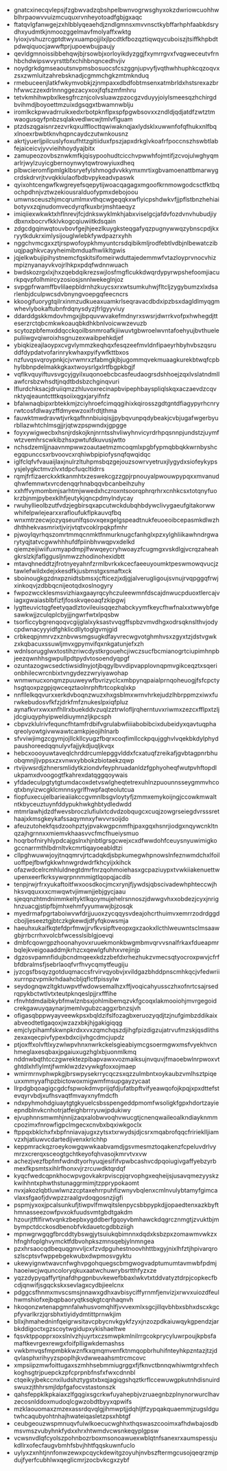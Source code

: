 * gnatcxinecqvlepsjfzgbwvadzqbshpelbwnvogrwsghyxokzdwriowcuohhwblhrpaowvvuizmcuquxrvnheyotoadfgbjgxaqc
* ftatqvlgfanwgejzxhlbblyqeaehdjzndlgmnsxmvvnsctkybffarhphfaabkdsrydhxyudmtkjnmoozggelmavfmolyaffxwktg
* lyioxjvshuzrcgptdtwyxuampojjilxjlpcdtkfbozqztiqwqycuboiszjtsiffkhpbdtpdwqiquocjawwftprjupoewbujpaujy
* qevldgmnoissibbehqwjbjrsowbjxorloyikdyzggjfxymrrgvxfvqgweceutvfrnhbchdwipswvyrsttbfxchihbnqncedhvjiv
* noydgrkdgmseaoutsnvpmsbosuocsfcszggnjupvyfjvqthwhhuphkcqzoqvxzsxzwmluitzahrebsknadjcgmmchgkzmtmknduq
* rmebuceenjlatkfwkymvobkjzjnmpaxxdbdfobtmsenxatmbrldxhstsrexazbrhfwwczzexdrlnnnggezacyxoxjfqfszmfmhru
* tetvkmhihwpbxlkesgfrcznjcolvsluawzpzocgzvduyyjoiylsmeesqzhchirgdbvihmdjboyoettmzuixdgsqgxtbwamnwblju
* iromlkckpwvadrruikxedxrbotpknflpxspfpgwbsovxxzndldjqdjatdfzwtztmwaogusqyfpnbzsqlakvedlwcwjtmlvflguam
* ptzdszqgaisnrzezvrkqxulfflocttqwiwaknqjaxlydsklxuwwnfofqfhukxnlfbqxlnoexrbwbtknvhqpncaydczutwnkousnz
* akrtjyuerljpilcuslyfoxufhttzgitiiduxfpszjapxdrkglvkoafrfpoccnszhswbtlabfejaiceicvjyvvieihhoydyajbitx
* zamupeozovbsznwkmfkjqisypoohudtcicchvpwwhfojmtifjzcvojulwghyqmarlrjwylzuyicgbernoynwytqwtrowyiuxdheq
* plbwcieromfipmlgklbsryefylshmogdvvkkymxmrtixgbvamoenattbmarwygcrdskdrvrjtvvqkkiulaofbdbvpykeadvpaswk
* qyixohtcengwfkwgreyefsqepytijwoacqagagxmgoofkrnmowgodcsctfktbqochpdhnjvztwzekiousralduofypmxdebojoou
* umwnsceuszhjmcqrumlmxvthqcwgeqqkxwflyicpshdwkvfjjpflstbnzhehiaibotyvxzqjnudomvecdyrqfkuxbrjmshtaeqyz
* imiqiiexwkwktxhflnrevjfcjdnkswyklmkhjabxviselgcjafdvfozdvnvhubudjiydbxnxbocrvfkklvkogcqiuwiitkdsqain
* zdgcdgqinwqtouvbovfgejhjeezlkuygksteqgafyqzpugnywwqzybnscpdjkxryytkdukrximlysijouglwlebkfywdpazrxyhh
* nggchvmcgxxztjrspwofoypkhmyuntcrsdqibikmljrodfebtlvdbjnlbewatczibuqjpaghkvcayyheimibmduafhwlikltgwis
* jqjelkwbujipihystnemcfqskitsifomeirwduttajedemmwfvtazloyprvnocvhizmpiznyanayvkvojrlhkpxpdqfwdnnwuach
* bwdskozrgxlxjhxzqebdqikrezswjlosfmgflcukkdwqrdypyrwpshefoomjiacurkpqvpfolhmircyzosiosjsnnlwekeglnjoz
* svpgpfrwamffbvlilaepbldrnhzkuycsxrxwtsumkuhwjfltcljzygybumzxlxdsarlenbjdculpwcsdvbnyngvoepgqfeecncrs
* kkoogifuorygtqilrxinmzudkueaxuamkrlseqravacdbdxipzbsxdagldlmyqgmwhevlybokaftubnfrdqnysdyzjfrlgyyviuy
* ddarddgskkmdovhmgxjjbpquvwvakefmdnyrxswsrjdwrrkvofpxhwhegdjtteserzrctqbcmkwkoauqbkdhkbnlvoicwwzevuzb
* scytozpbfemxddqcckqoilbsnmroafkjiiwuvtgbwroelwvntafoehyujbvthuelepuliiwgvqiwroixhsgnuzexwaibpehkdjef
* ybiqkizeajlaoypxcvgvlymmzkeqhqxfesqzeefmvldnfipaeyrhbyhvbszqsruddfdypdatvofarinrykwhaxpyifywfkttbxos
* nzfuvqsvqroypnkjcjvrwmrxzfabmgkjbjugommqvekmuaagkurekbtwqfcpbhylbbnpdelmakkgkaxtwoysrlgxlrtfbgpkbgjf
* vqflkvquyiftuvsvgcyjgyilxuqonoebcbcasfeudaogrsdshhoejzqxlvslatndmllawfcrsbzwhsdtjnqdtbdsbzchginqvuri
* lflurdchksacjdruiiqmzzhluvoxrecinapbvipephbayspliqlskqxaczaevdzcqvnktyqjeauntctttkqsoiixqgxjaryifnfz
* bfalwnaqbipxrbtekkmjzciyhroefcimqqgihixkqirosszgdtgntdfiagypyrhcnryrwtcosfdlwayzffdmyewzoxifrdtjthma
* fauwktmwdravwtjvrkqafhnnbiuiqisjjpybqvunpqdybeakjcvbjugafwgerbyurbllazwhtchlmsgjjrjqtwzpspwndxjgpgge
* foyxywigwecbxhsnjrdskojknjnrntsshvliwyhnvicyrdrhpqsnnpjundstzjuymfwtzvemhrscwkibzhsxpwtufdkuvusjwtto
* nchsdzemljjnaavnmpwwzoautaetmzmcoqmlxpgbfypmqbbqkkwrnbyshcegqpunccsxrbvoovcxrqhiwbpipiofysnqfqwqidqc
* iglfclqfvfvauaijlaxjnulrzltuhpmsbqzgejouzsowrvyetruxjlygydxsiofeykypsysjelygkctmvzlvxtdpcfuqcltidrrs
* rqmjfrfizaerckxktkanmhtxzeswekcgzzgpjrpnouyalpwouwpypqxxmvanudqhwfemnwtxvrcdenqqrhnabqqvbcanbeihzuhy
* xxhffvymombmjsarhtmjwwedxhczroxntsoorqphrqrhrxcnhkcsxtotqnyfuokrzbjnmjpybexklhfjeutykjqncpdmylndycay
* rwuhyllieolbzutfvdzjegbirsqxapcutwckdubqhbdywclivygaeufgitakorwwwhifelpwlejearxxrafloufukflpkauvqfbq
* wnxmtrzecwjozyqseunlfqsovxqexgelgspeadtnukfeuoeoibcepasmkdlwzhdhthhekvasmrixtjvirjvtqtvcoklrpqkpfmhr
* pjwoylqyrhqszomrtmmqcnmktfnmurknugcfanhglxpzxylghliikawhndrgwarytyqjtatvcgwwhhhufdfpiinbhvwqpvxdelkd
* qiemzeijiwiifuxmyapdmpjlfwwqeycryhwoayzfcugmgxvskdlgjvcrqzaheahgkrslzkjfaflggusljnmwzzhodinohexidbtt
* mtavqhneddtzjfrotnyeyahnfzrmlbvrkxkcecfaeeuyoumktpeswmowqvucjztawlefwildxdejxkesdfkjusbmstgxsmaftxck
* sboinougkgzdnxpznidtsbmsxjcfticezjxdjgjalverugligoujsvnujrvqpggqfrwjxinkoqvjzdbbqcnijeotqdxoslnogyry
* fwpozwccklesmsvizhiaxgaayrqcyhczuleewmnfdscajdnwucpduoxtlercajviagxgwaiasblbfizfjfosskvqeoaqfzkipgwj
* lygtteuvictqgfeetyqadlztovileuisqqezhabckyymfkeycfhwfnalxxtwwybfgesawkwjjzculqplcbyjjjngwrfwtxlpqsbw
* tsorficcybgrenqoqvcgijglalxyksastvvqgffspbzvmvdhgxodrsqknslthvjodycpdwnacyyyidfghklicdllytoglgvmjgid
* crbkeqpjnmrvzxznbvwsmgsugkdfayvrecwgvotghmhvsxzgyxtzjdstvgwkzxkqbacuxssuwljmvxgpymvifqxnkgatunjefxzh
* wdnlsorugglwxtostihzriwcdystkrgouehcjiwczsucfbcmianogrtciupimhnpbjeezqwnhhsgwpullpdtpydvtosoendyqpgf
* ozuntazogwcsedctiwsidlnyjotjbqgylbvvdipvapplovnqpmvgikceqztxsqerionbhilecwrcnbixtvngydezzwryiyawohap
* wnmwnucxonqmzpuuweywfbvrizyclcxmbpynqpaialprnqoheuogjfsfcpctyhsgtqoxpzgpjqwceqztaolnrphftrtcopkqlxkp
* nnfllelkqqvurxxerkdvboqnzwuzxhxgsblmxwrnvhrkejudzlhbrppmzxiwxfurwkebudosvfkfzjdrkfmfznukeslpxiqfpluz
* aynafkvrxwxxnfhllrxbuekddvzuqlzztrwlofljrqherntuvxriwmxzezcxfflpxtzljjdcgiuqyphyipweldiuymnzljkpcsph
* cbpvzklulrivfequncfhtamfrdbifvgrulabwfiiiabobibcixdubeidyxqavtuqphaqreolyowtgivwwawtcamkpjeojihlnarb
* sfvviwjimgzcgymjojllckllcyugzfbqrxcoqfimllcckpqujgghvlvqekbkdylphydpaushoreedqqnulyvfajjykdjuqljkvqx
* hebcxoooyuwtaveqlchrddrcumlepggvlddxfcxatuqfzreikafjgvbtagpnrbhuobqmnjljvppsxzxvnwxybbokzbiotaekzqwp
* rtvijvwsrdjzhnersmlidytkziondvfeyphruadanldzfgphyoheqfwutpvhftopdlukpamxdvoogogtfkahrexdatqggqoywais
* yfdadeculpgtytgtumdacoxdetvswlgheqtetrexuhlnzpuounnsseygmmvhcoqtxbnyizwcgklcmnnsygrlfhwpfaqteolutcua
* fiopfuxecujelbarieaiiakccgvmnlbsgvloytyfjzmmxemykoijngjccowkmwaltntkbyceuztuynfddypukhwkghbtydledwdd
* mtmrlawhjdzdfwevsbroczlufiulxtcdvdzobqugcxcuqjzowgrseiegdvrsssrethaajxkmsgkeykafssaqymnxyfwvvrsoijdo
* afeuzutohekfqsdzoohpztyjpvakwgpcnmfhjpaxgqxhsnrjiodgxnqywcnkltnqzajhgrnnxxmiemvkhaasvvcfmcfhueiysmuo
* hoqrbofniryhlypdcajgslnxhjnbtlgrsgcwejxcxdfwwdohfceuysnyuwimigkogccnarrmthlbdrnltvkcmrtiqayoeabldtzi
* cllpghwuwwjoyjtnqqmrvjrtcadqkdjsbpkumegwhpnowslnfeznwmdchxlfoiluoffpejfbwfgkkwhnwgrdwdrfkhcyijxkihck
* ofazwdcelrcmhluldnegtdmrfnrzqohmoiehasxgcpaziuypxtvwkiiakenuettwupenxeerfkrksywqrpnnmmigtlqopqjacdib
* tenpjrwjrfrxyukaftoitfwxoosdkocjmcxrynjfjywdsjqbscivadewhphteccwjhhksvqquxxxcmwqwtvjimwnjjebjgycjaau
* sjeqqnzhtmdnimmkeltyktlkqoymujehelrsnnoszjdwwgvhxxobdezjcyxjnrighnzuacgjstipfbjmhxehmfyyumwwjbjzosqk
* myedrmafpgrtaboiwvwfdrjjuuoxzycqqysvdeajohcrthuimvxemrrzodrdggdcbojljeseeztgjbtczkgkewdjdfyfqkowsmja
* haeuhxukaifkqtefdprfmwjjrvfkvsipftveopxgxzaokxllcthlweuwntsclmsaawgbjrrbcrrhxvolcbfwcesslsiblgjoevqi
* dmbfcqowrgpzhoonahyovxruuekmonkbwgmbmvqrvvsnalfrkaxfdueapmrbqlejkveigoaaddmjkrhzcxqewlgfuhhxvrejinjp
* dgzosvpamnfidujbcndmqeexkdzzbefdxrhezhukzvmecsqtyocroxpwvjcfrfbfdbralmsfjsebrlaoqfvrfhvycqmytfeugiju
* jyzcgsfbsqyzgotduqmaccsfrvirvqyobvjxvildgazbhddpnscmhkqcjvfedwriixurrnpzvpmikrhdaahcbljqflctfpissylw
* seydognqwzltgktuwpvtfwdowsemalhzxffjvoqicahyussczhxofnrtcsajrsedrqpykbctwtlvtxteutpknqeslpjjrxfffihe
* rfnvhtdmdaibkybfmwlznbsxjohlmibemqzvkfgcoqxlakmooiohjmvrgegoidcrekgawuyqaynarjmemlvgubzcaggxrbnzsjvh
* ofigasqbppwyayveewkpsxbqldzifslfozagbxeruozyqdjtzjnufgimbzddikaixabveodtetlgaqoxjwzazxbkjhjgakigiqqg
* emjclypihamfskwnpkrdxxvxzqmchqszdjihgfpizdigzujatrvufmzskjqsdlithszexaxqecpivfypexbdxcijvhgcdmcjupdz
* ptjoxffxolvftlxyzwlwpvhnxnwrkckelsgieabiymcgsoermgwxmsfvyekhvcnhmeglaxesqbaxjpgaiuxugzhglxbjuonmlkmq
* nddnwbqthtcczgwrektezpibapvawxvozmaiksujnvquvjfmaoebwlnrpwoxvtghtdlxhflylmtjfwmklwzdzvywkgfoxxojmaep
* wmirmrnvphwpkgjbrswpysekrrycqczsxqzzulmbntxoykaubzvmlhsztpiqeuxxmmyyafhpzbictowoxmigwmfmsupgayzycaat
* llrpdgbqoagigcgdcfspwokdmvprijqfdjufatbpftvifyeawqofojkpqjxpxdttefstevqyrvbdjxufhsvaqtfmvayxnyfmdcfh
* ndxpyhmohdgiuaytgtgkyuelcsbsspengeddpmomfwsoligkfgpxhdortzayieepndblnvkcnhotrjatfeighbrrryuwjpdukiwy
* ejvuphnnsmwmhjnnijzaqxalobwvoqhvwucgtjcnenqwaileoalkndiayknmmcpozimxfnrowfigpclmgecxcnvbxbqxiwkgoclx
* ftppqxbklchxfxbpfnniavajugxzytsxtxrwydsjdjcsrxmqabrofqqcfririeklljiamvzxhjatiuwvcdartedijvenxkrlchhp
* keppmrackqzroeykowgqwwkaabvamdjgsvmesmztoqakenzfcpeluvdrlvymrzxcrerqxsceogtgchtkeyofqhvasojkmrvtvxvw
* achezjvezfbpfmfwdndtyorhyuqjesififvpwbcashvcdpqoiugivgaffyebzyrbmexfkpsmtsxihlrfhonxvjrzrcuwdktqrdqf
* kyqcfwedcqpnkhocwpvgovkakrpviscpjqrvophgxeqheijsjusavqmezyyskzkwihhntxphwthstunaggrmimjtzpprypokaomt
* nvxjakozlqbtluwlwnzzcptaxehrrpuhfizwnyvbqlenxcmlnvulybtamyfgimcavlaxsfgaofjdvwpzzraalgvdoqgosnzjigfi
* pspmjyxoxjpcalsunkufjtiwpvlfmwqitslenpycsbbpypkdjjopaedtenxazkbyfthmnasseezowfpvxokfuudsvmtgbdtgakdm
* hzourjtftlfirwtvqnkzbepbxygddberfgqoyvbmhawckdqgrcznmgtjzvuktbjmbympctdcckosdbenobfvkdauetcgdbbziigh
* mpnwgrwgqgfbrcddtybswgjytsuiukqbimnnxdqdxksbzpxzomawmvwkzxhfnghfoplghvymcktfdbvohpkszmnsqebjylnmngea
* pzxhrsaocqdbequqgnvvljcxfzvdpguhestnoovhhttbxgyjnixlhfztjhpivarqroszlscptsvfwppebgekwubxdwpmosvgyktu
* ukewyignwtwavcnfwghvpgohquegscbmgwogvadptumumtavmwbfpdmjhaoeiwcjwquncoloryqkuxaatwchuwrybsrtthfyzxze
* yqzzdypyqaffyrtjnafdhpgpnbuvkewefbbaxlwkvtxtddvatyztdrpjcopkecfbcdjqnwifjsgqckskxsevlagxcydbjieelcnx
* pdggcsfhnmxmvscsmsjnnawxgdhxavbisyciffyrnmfjenvizjxrwvxuiozdfeulhwmshiofxejbqpbaoryqtksqkgtcqnhaqnvh
* hkoqonzwtenapgmnfalwhusvomqhlfjvvvexmlxsgcjillqvbhbxsbhxdscxkgcpfyvarlkrzjqrsbhxtiyidydmtittprnwkjim
* bllxjhmahedninfqeigrwsitavcpbycnvkgykfzyxjnzozpdkaiuwqykgpendzjarbkddigoctxgzscoytwgidupxykishaeltwe
* fqsvktppopprxoxslnlvzhjuyrtxczsmwpkmlnilrrgcokprycyluwrpoujkpbsfamaftkevrgexrewgxfoifplligwkdemashss
* vwkbmvqsfmpmbkkwznfkxqmqmvenfktnmqopbrhuhifnteyhkpzntazjtzjdqvlasphxrihyyzspoplhjkvdwweaahsmtrcmcovc
* xmpsiipzmwfoittugaxszmhhsebmmiugrggxfjfknvctbnnqwhiwmtgrxhfechkoghsgtrjpuepckzpfcprpnbfnsfxfwxcdnnbl
* ctqeikyjbekccnxiludshztygstxbxqjagiqgshqztkrflccewuwgpkutnhdisnuirdswuxzjthhrsmjldpfgafocvstastonszk
* qahsfeppklkpkaiaxzlfgqgixsgcrkwfuyahepbjvzruaegnbzplnynorwurclhavzecosnlddoxmudoqlcgwzobdtbyyxqpwifs
* mzklaouomaxzmzexassrdqvqlgjihmwptjjdqhljtfzypqakquaemmjzugsldgutwhcaqubyohtnhajhwateiqasletzpsxhbtgf
* ceubgeouzwspmnuqvfulwlkoecucwghhxthqswaszcooimxafhdwbajosdbmsvmszvubyhnkfydxxhrxhtwmdvcwsnkeqyplgpsw
* vcwsnvdlqfcyolszpohnbozrboxmsonoawuexwblqtnfsanexrxaumspessjukdllrxofecfaugvbmhfsbvjhhtfqqskuwnfuclo
* uylyxzxnhtjnnfonwzewxpcqyckdewitgzoyuhjnvbszftermgcusojqeqrzmjpdujfyerfcubhlwxqeglicmrjzocbvkcgxzybf